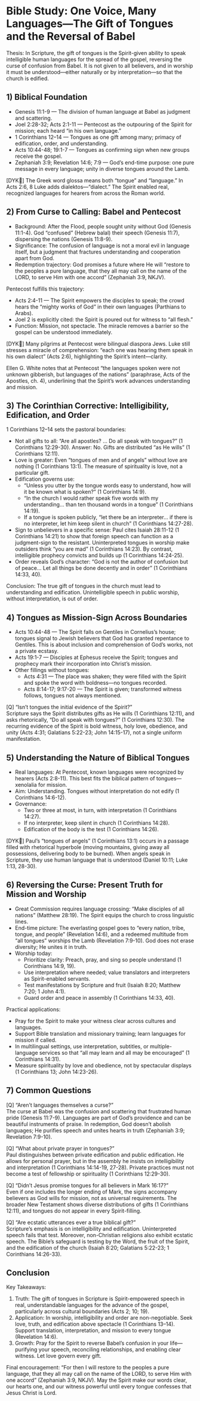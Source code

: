 # Bible Study: One Voice, Many Languages—The Gift of Tongues and the Reversal of Babel

Thesis: In Scripture, the gift of tongues is the Spirit-given ability to speak intelligible human languages for the spread of the gospel, reversing the curse of confusion from Babel. It is not given to all believers, and in worship it must be understood—either naturally or by interpretation—so that the church is edified.

## 1) Biblical Foundation

- Genesis 11:1-9 — The division of human language at Babel as judgment and scattering.
- Joel 2:28-32; Acts 2:1-11 — Pentecost as the outpouring of the Spirit for mission; each heard “in his own language.”
- 1 Corinthians 12–14 — Tongues as one gift among many; primacy of edification, order, and understanding.
- Acts 10:44-48; 19:1-7 — Tongues as confirming sign when new groups receive the gospel.
- Zephaniah 3:9; Revelation 14:6; 7:9 — God’s end-time purpose: one pure message in every language; unity in diverse tongues around the Lamb.

[DYK🔎] The Greek word glossa means both “tongue” and “language.” In Acts 2:6, 8 Luke adds dialektos—“dialect.” The Spirit enabled real, recognized languages for hearers from across the Roman world.

## 2) From Curse to Calling: Babel and Pentecost

- Background: After the Flood, people sought unity without God (Genesis 11:1-4). God “confused” (Hebrew balal) their speech (Genesis 11:7), dispersing the nations (Genesis 11:8-9).
- Significance: The confusion of language is not a moral evil in language itself, but a judgment that fractures understanding and cooperation apart from God.
- Redemption trajectory: God promises a future where He will “restore to the peoples a pure language, that they all may call on the name of the LORD, to serve Him with one accord” (Zephaniah 3:9, NKJV).

Pentecost fulfills this trajectory:
- Acts 2:4-11 — The Spirit empowers the disciples to speak; the crowd hears the “mighty works of God” in their own languages (Parthians to Arabs).
- Joel 2 is explicitly cited: the Spirit is poured out for witness to “all flesh.”
- Function: Mission, not spectacle. The miracle removes a barrier so the gospel can be understood immediately.

[DYK🔎] Many pilgrims at Pentecost were bilingual diaspora Jews. Luke still stresses a miracle of comprehension: “each one was hearing them speak in his own dialect” (Acts 2:6), highlighting the Spirit’s intent—clarity.

Ellen G. White notes that at Pentecost “the languages spoken were not unknown gibberish, but languages of the nations” (paraphrase, Acts of the Apostles, ch. 4), underlining that the Spirit’s work advances understanding and mission.

## 3) The Corinthian Corrective: Intelligibility, Edification, and Order

1 Corinthians 12–14 sets the pastoral boundaries:
- Not all gifts to all: “Are all apostles? … Do all speak with tongues?” (1 Corinthians 12:29-30). Answer: No. Gifts are distributed “as He wills” (1 Corinthians 12:11).
- Love is greater: Even “tongues of men and of angels” without love are nothing (1 Corinthians 13:1). The measure of spirituality is love, not a particular gift.
- Edification governs use:
  - “Unless you utter by the tongue words easy to understand, how will it be known what is spoken?” (1 Corinthians 14:9).
  - “In the church I would rather speak five words with my understanding… than ten thousand words in a tongue” (1 Corinthians 14:19).
  - If a tongue is spoken publicly, “let there be an interpreter… if there is no interpreter, let him keep silent in church” (1 Corinthians 14:27-28).
- Sign to unbelievers in a specific sense: Paul cites Isaiah 28:11-12 (1 Corinthians 14:21) to show that foreign speech can function as a judgment-sign to the resistant. Uninterpreted tongues in worship make outsiders think “you are mad” (1 Corinthians 14:23). By contrast, intelligible prophecy convicts and builds up (1 Corinthians 14:24-25).
- Order reveals God’s character: “God is not the author of confusion but of peace… Let all things be done decently and in order” (1 Corinthians 14:33, 40).

Conclusion: The true gift of tongues in the church must lead to understanding and edification. Unintelligible speech in public worship, without interpretation, is out of order.

## 4) Tongues as Mission-Sign Across Boundaries

- Acts 10:44-48 — The Spirit falls on Gentiles in Cornelius’s house; tongues signal to Jewish believers that God has granted repentance to Gentiles. This is about inclusion and comprehension of God’s works, not a private ecstasy.
- Acts 19:1-7 — Disciples at Ephesus receive the Spirit; tongues and prophecy mark their incorporation into Christ’s mission.
- Other fillings without tongues:
  - Acts 4:31 — The place was shaken; they were filled with the Spirit and spoke the word with boldness—no tongues recorded.
  - Acts 8:14-17; 9:17-20 — The Spirit is given; transformed witness follows, tongues not always mentioned.

[Q] “Isn’t tongues the initial evidence of the Spirit?”  
Scripture says the Spirit distributes gifts as He wills (1 Corinthians 12:11), and asks rhetorically, “Do all speak with tongues?” (1 Corinthians 12:30). The recurring evidence of the Spirit is bold witness, holy love, obedience, and unity (Acts 4:31; Galatians 5:22-23; John 14:15-17), not a single uniform manifestation.

## 5) Understanding the Nature of Biblical Tongues

- Real languages: At Pentecost, known languages were recognized by hearers (Acts 2:8-11). This best fits the biblical pattern of tongues—xenolalia for mission.
- Aim: Understanding. Tongues without interpretation do not edify (1 Corinthians 14:6-12).
- Governance:
  - Two or three at most, in turn, with interpretation (1 Corinthians 14:27).
  - If no interpreter, keep silent in church (1 Corinthians 14:28).
  - Edification of the body is the test (1 Corinthians 14:26).

[DYK🔎] Paul’s “tongues of angels” (1 Corinthians 13:1) occurs in a passage filled with rhetorical hyperbole (moving mountains, giving away all possessions, delivering body to be burned). When angels speak in Scripture, they use human language that is understood (Daniel 10:11; Luke 1:13, 28-30).

## 6) Reversing the Curse: Present Truth for Mission and Worship

- Great Commission requires language crossing: “Make disciples of all nations” (Matthew 28:19). The Spirit equips the church to cross linguistic lines.
- End-time picture: The everlasting gospel goes to “every nation, tribe, tongue, and people” (Revelation 14:6), and a redeemed multitude from “all tongues” worships the Lamb (Revelation 7:9-10). God does not erase diversity; He unites it in truth.
- Worship today:
  - Prioritize clarity: Preach, pray, and sing so people understand (1 Corinthians 14:9, 19).
  - Use interpretation where needed; value translators and interpreters as Spirit-enabled servants.
  - Test manifestations by Scripture and fruit (Isaiah 8:20; Matthew 7:20; 1 John 4:1).
  - Guard order and peace in assembly (1 Corinthians 14:33, 40).

Practical applications:
- Pray for the Spirit to make your witness clear across cultures and languages.
- Support Bible translation and missionary training; learn languages for mission if called.
- In multilingual settings, use interpretation, subtitles, or multiple-language services so that “all may learn and all may be encouraged” (1 Corinthians 14:31).
- Measure spirituality by love and obedience, not by spectacular displays (1 Corinthians 13; John 14:23-26).

## 7) Common Questions

[Q] “Aren’t languages themselves a curse?”  
The curse at Babel was the confusion and scattering that frustrated human pride (Genesis 11:7-9). Languages are part of God’s providence and can be beautiful instruments of praise. In redemption, God doesn’t abolish languages; He purifies speech and unites hearts in truth (Zephaniah 3:9; Revelation 7:9-10).

[Q] “What about private prayer in tongues?”  
Paul distinguishes between private edification and public edification. He allows for personal prayer, but in the assembly he insists on intelligibility and interpretation (1 Corinthians 14:14-19, 27-28). Private practices must not become a test of fellowship or spirituality (1 Corinthians 12:29-30).

[Q] “Didn’t Jesus promise tongues for all believers in Mark 16:17?”  
Even if one includes the longer ending of Mark, the signs accompany believers as God wills for mission, not as universal requirements. The broader New Testament shows diverse distributions of gifts (1 Corinthians 12:11), and tongues do not appear in every Spirit-filling.

[Q] “Are ecstatic utterances ever a true biblical gift?”  
Scripture’s emphasis is on intelligibility and edification. Uninterpreted speech fails that test. Moreover, non-Christian religions also exhibit ecstatic speech. The Bible’s safeguard is testing by the Word, the fruit of the Spirit, and the edification of the church (Isaiah 8:20; Galatians 5:22-23; 1 Corinthians 14:26-33).

## Conclusion

Key Takeaways:
1. Truth: The gift of tongues in Scripture is Spirit-empowered speech in real, understandable languages for the advance of the gospel, particularly across cultural boundaries (Acts 2; 10; 19).
2. Application: In worship, intelligibility and order are non-negotiable. Seek love, truth, and edification above spectacle (1 Corinthians 13–14). Support translation, interpretation, and mission to every tongue (Revelation 14:6).
3. Growth: Pray for the Spirit to reverse Babel’s confusion in your life—purifying your speech, reconciling relationships, and enabling clear witness. Let love govern every gift.

Final encouragement: “For then I will restore to the peoples a pure language, that they all may call on the name of the LORD, to serve Him with one accord” (Zephaniah 3:9, NKJV). May the Spirit make our words clear, our hearts one, and our witness powerful until every tongue confesses that Jesus Christ is Lord.